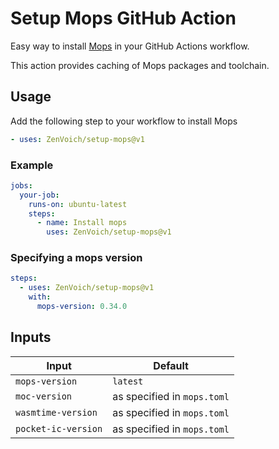 # Setup Mops GitHub Action

Easy way to install [Mops](https://mops.one) in your GitHub Actions workflow.

This action provides caching of Mops packages and toolchain.

## Usage

Add the following step to your workflow to install Mops

```yaml
- uses: ZenVoich/setup-mops@v1
```

### Example

```yaml
jobs:
  your-job:
    runs-on: ubuntu-latest
    steps:
      - name: Install mops
        uses: ZenVoich/setup-mops@v1
```

### Specifying a mops version

```yaml
steps:
  - uses: ZenVoich/setup-mops@v1
    with:
      mops-version: 0.34.0
```

## Inputs

| Input               | Default
|---------------------|---------------|
| `mops-version`      | `latest`
| `moc-version`       | as specified in `mops.toml`
| `wasmtime-version`  | as specified in `mops.toml`
| `pocket-ic-version` | as specified in `mops.toml`